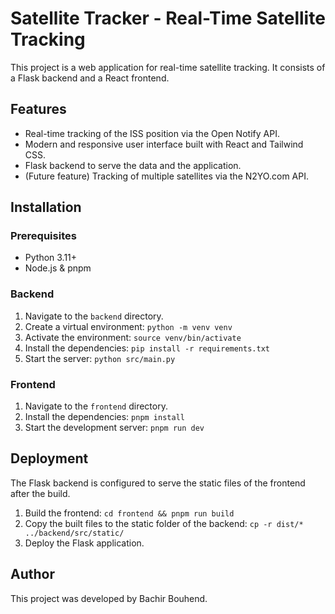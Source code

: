 # Satellite Tracker - Real-Time Satellite Tracking

This project is a web application for real-time satellite tracking. It consists of a Flask backend and a React frontend.

## Features

- Real-time tracking of the ISS position via the Open Notify API.
- Modern and responsive user interface built with React and Tailwind CSS.
- Flask backend to serve the data and the application.
- (Future feature) Tracking of multiple satellites via the N2YO.com API.

## Installation

### Prerequisites

- Python 3.11+
- Node.js & pnpm

### Backend

1.  Navigate to the `backend` directory.
2.  Create a virtual environment: `python -m venv venv`
3.  Activate the environment: `source venv/bin/activate`
4.  Install the dependencies: `pip install -r requirements.txt`
5.  Start the server: `python src/main.py`

### Frontend

1.  Navigate to the `frontend` directory.
2.  Install the dependencies: `pnpm install`
3.  Start the development server: `pnpm run dev`

## Deployment

The Flask backend is configured to serve the static files of the frontend after the build.

1.  Build the frontend: `cd frontend && pnpm run build`
2.  Copy the built files to the static folder of the backend: `cp -r dist/* ../backend/src/static/`
3.  Deploy the Flask application.

## Author

This project was developed by Bachir Bouhend.

